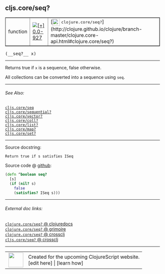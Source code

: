 ## cljs.core/seq?



 <table border="1">
<tr>
<td>function</td>
<td><a href="https://github.com/cljsinfo/cljs-api-docs/tree/0.0-927"><img valign="middle" alt="[+] 0.0-927" title="Added in 0.0-927" src="https://img.shields.io/badge/+-0.0--927-lightgrey.svg"></a> </td>
<td>
[<img height="24px" valign="middle" src="http://i.imgur.com/1GjPKvB.png"> <samp>clojure.core/seq?</samp>](http://clojure.github.io/clojure/branch-master/clojure.core-api.html#clojure.core/seq?)
</td>
</tr>
</table>


 <samp>
(__seq?__ x)<br>
</samp>

---

Returns true if `x` is a sequence, false otherwise.

All collections can be converted into a sequence using `seq`.



---


###### See Also:

[`cljs.core/seq`](../cljs.core/seq.md)<br>
[`cljs.core/sequential?`](../cljs.core/sequentialQMARK.md)<br>
[`cljs.core/vector?`](../cljs.core/vectorQMARK.md)<br>
[`cljs.core/coll?`](../cljs.core/collQMARK.md)<br>
[`cljs.core/list?`](../cljs.core/listQMARK.md)<br>
[`cljs.core/map?`](../cljs.core/mapQMARK.md)<br>
[`cljs.core/set?`](../cljs.core/setQMARK.md)<br>

---


Source docstring:

```
Return true if s satisfies ISeq
```


Source code @ [github](https://github.com/clojure/clojurescript/blob/r1803/src/cljs/cljs/core.cljs#L1100-L1105):

```clj
(defn ^boolean seq?
  [s]
  (if (nil? s)
    false
    (satisfies? ISeq s)))
```

<!--
Repo - tag - source tree - lines:

 <pre>
clojurescript @ r1803
└── src
    └── cljs
        └── cljs
            └── <ins>[core.cljs:1100-1105](https://github.com/clojure/clojurescript/blob/r1803/src/cljs/cljs/core.cljs#L1100-L1105)</ins>
</pre>

-->

---



###### External doc links:

[`clojure.core/seq?` @ clojuredocs](http://clojuredocs.org/clojure.core/seq_q)<br>
[`clojure.core/seq?` @ grimoire](http://conj.io/store/v1/org.clojure/clojure/1.7.0-beta3/clj/clojure.core/seq%3F/)<br>
[`clojure.core/seq?` @ crossclj](http://crossclj.info/fun/clojure.core/seq%3F.html)<br>
[`cljs.core/seq?` @ crossclj](http://crossclj.info/fun/cljs.core.cljs/seq%3F.html)<br>

---

 <table>
<tr><td>
<img valign="middle" align="right" width="48px" src="http://i.imgur.com/Hi20huC.png">
</td><td>
Created for the upcoming ClojureScript website.<br>
[edit here] | [learn how]
</td></tr></table>

[edit here]:https://github.com/cljsinfo/cljs-api-docs/blob/master/cljsdoc/cljs.core/seqQMARK.cljsdoc
[learn how]:https://github.com/cljsinfo/cljs-api-docs/wiki/cljsdoc-files

<!--

This information was too distracting to show to readers, but I'll leave it
commented here since it is helpful to:

- pretty-print the data used to generate this document
- and show how to retrieve that data



The API data for this symbol:

```clj
{:description "Returns true if `x` is a sequence, false otherwise.\n\nAll collections can be converted into a sequence using `seq`.",
 :return-type boolean,
 :ns "cljs.core",
 :name "seq?",
 :signature ["[x]"],
 :history [["+" "0.0-927"]],
 :type "function",
 :related ["cljs.core/seq"
           "cljs.core/sequential?"
           "cljs.core/vector?"
           "cljs.core/coll?"
           "cljs.core/list?"
           "cljs.core/map?"
           "cljs.core/set?"],
 :full-name-encode "cljs.core/seqQMARK",
 :source {:code "(defn ^boolean seq?\n  [s]\n  (if (nil? s)\n    false\n    (satisfies? ISeq s)))",
          :title "Source code",
          :repo "clojurescript",
          :tag "r1803",
          :filename "src/cljs/cljs/core.cljs",
          :lines [1100 1105]},
 :full-name "cljs.core/seq?",
 :clj-symbol "clojure.core/seq?",
 :docstring "Return true if s satisfies ISeq"}

```

Retrieve the API data for this symbol:

```clj
;; from Clojure REPL
(require '[clojure.edn :as edn])
(-> (slurp "https://raw.githubusercontent.com/cljsinfo/cljs-api-docs/catalog/cljs-api.edn")
    (edn/read-string)
    (get-in [:symbols "cljs.core/seq?"]))
```

-->

